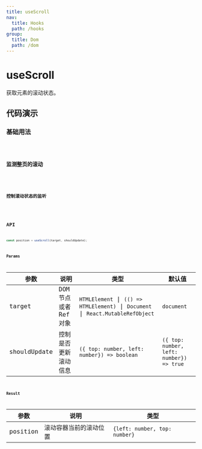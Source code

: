 ```yaml
---
title: useScroll
nav:
  title: Hooks
  path: /hooks
group:
  title: Dom
  path: /dom
---
```


# useScroll

获取元素的滚动状态。


## 代码演示

### 基础用法

<code src="./demo/demo1.tsx" />

### 监测整页的滚动

<code src="./demo/demo2.tsx" />

### 控制滚动状态的监听

<code src="./demo/demo3.tsx" />

## API

```typescript
const position = useScroll(target, shouldUpdate);
```

### Params

| 参数         | 说明                  | 类型                                        | 默认值                                   |
|--------------|-----------------------|---------------------------------------------|------------------------------------------|
| target       | DOM 节点或者 Ref 对象 | `HTMLElement` \| `(() => HTMLElement)` \| `Document` \| `React.MutableRefObject`   | `document`                               |
| shouldUpdate | 控制是否更新滚动信息  | `({ top: number, left: number}) => boolean` | `({ top: number, left: number}) => true` |


### Result

| 参数     | 说明                   | 类型                          |
|----------|------------------------|-------------------------------|
| position | 滚动容器当前的滚动位置 | `{left: number, top: number}` |
